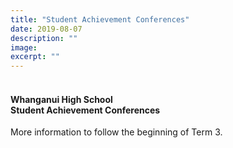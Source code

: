 ```yaml
---
title: "Student Achievement Conferences"
date: 2019-08-07
description: ""
image: 
excerpt: ""
---
```


<h4><br />Whanganui High School<br />Student Achievement Conferences</h4>
<p>More information to follow the beginning of Term 3.</p>

